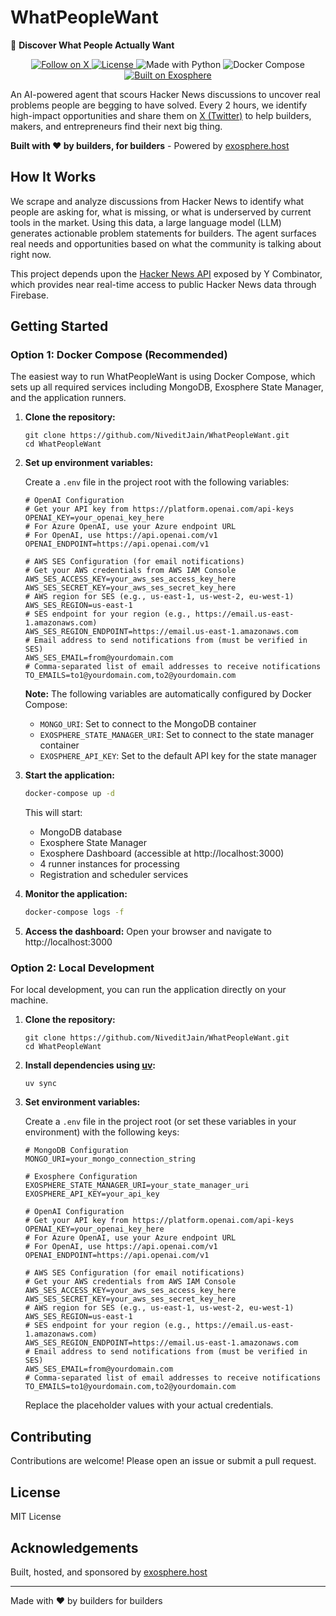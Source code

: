 # WhatPeopleWant

🚀 **Discover What People Actually Want**

<p align="center">
  <a href="https://x.com/peoplewant_">
    <img src="https://img.shields.io/twitter/follow/peoplewant_?style=social" alt="Follow on X">
  </a>
  <a href="./LICENSE">
    <img src="https://img.shields.io/github/license/NiveditJain/WhatPeopleWant" alt="License">
  </a>
  <img src="https://img.shields.io/badge/Made%20with-Python-blue" alt="Made with Python">
  <img src="https://img.shields.io/badge/Docker-Compose-blue" alt="Docker Compose">
  <a href="https://github.com/exospherehost/exospherehost">
    <img src="https://img.shields.io/badge/Built%20on-exosphere.host-4B77FF" alt="Built on Exosphere">
  </a>
</p>

An AI-powered agent that scours Hacker News discussions to uncover real problems people are begging to have solved. Every 2 hours, we identify high-impact opportunities and share them on [X (Twitter)](https://x.com/peoplewant_) to help builders, makers, and entrepreneurs find their next big thing.

**Built with ❤️ by builders, for builders** - Powered by [exosphere.host](https://exosphere.host)

## How It Works

We scrape and analyze discussions from Hacker News to identify what people are asking for, what is missing, or what is underserved by current tools in the market. Using this data, a large language model (LLM) generates actionable problem statements for builders. The agent surfaces real needs and opportunities based on what the community is talking about right now.

This project depends upon the [Hacker News API](https://github.com/HackerNews/API) exposed by Y Combinator, which provides near real-time access to public Hacker News data through Firebase.

## Getting Started

### Option 1: Docker Compose (Recommended)

The easiest way to run WhatPeopleWant is using Docker Compose, which sets up all required services including MongoDB, Exosphere State Manager, and the application runners.

1. **Clone the repository:**
   ```
   git clone https://github.com/NiveditJain/WhatPeopleWant.git
   cd WhatPeopleWant
   ```

2. **Set up environment variables:**
   
   Create a `.env` file in the project root with the following variables:

   ```env
   # OpenAI Configuration
   # Get your API key from https://platform.openai.com/api-keys
   OPENAI_KEY=your_openai_key_here
   # For Azure OpenAI, use your Azure endpoint URL
   # For OpenAI, use https://api.openai.com/v1
   OPENAI_ENDPOINT=https://api.openai.com/v1

   # AWS SES Configuration (for email notifications)
   # Get your AWS credentials from AWS IAM Console
   AWS_SES_ACCESS_KEY=your_aws_ses_access_key_here
   AWS_SES_SECRET_KEY=your_aws_ses_secret_key_here
   # AWS region for SES (e.g., us-east-1, us-west-2, eu-west-1)
   AWS_SES_REGION=us-east-1
   # SES endpoint for your region (e.g., https://email.us-east-1.amazonaws.com)
   AWS_SES_REGION_ENDPOINT=https://email.us-east-1.amazonaws.com
   # Email address to send notifications from (must be verified in SES)
   AWS_SES_EMAIL=from@yourdomain.com
   # Comma-separated list of email addresses to receive notifications
   TO_EMAILS=to1@yourdomain.com,to2@yourdomain.com
   ```

   **Note:** The following variables are automatically configured by Docker Compose:
   - `MONGO_URI`: Set to connect to the MongoDB container
   - `EXOSPHERE_STATE_MANAGER_URI`: Set to connect to the state manager container  
   - `EXOSPHERE_API_KEY`: Set to the default API key for the state manager

3. **Start the application:**
   ```bash
   docker-compose up -d
   ```

   This will start:
   - MongoDB database
   - Exosphere State Manager
   - Exosphere Dashboard (accessible at http://localhost:3000)
   - 4 runner instances for processing
   - Registration and scheduler services

4. **Monitor the application:**
   ```bash
   docker-compose logs -f
   ```

5. **Access the dashboard:**
   Open your browser and navigate to http://localhost:3000

### Option 2: Local Development

For local development, you can run the application directly on your machine.

1. **Clone the repository:**
   ```
   git clone https://github.com/NiveditJain/WhatPeopleWant.git
   cd WhatPeopleWant
   ```

2. **Install dependencies using [uv](https://github.com/astral-sh/uv):**
   ```
   uv sync
   ```

3. **Set environment variables:**

   Create a `.env` file in the project root (or set these variables in your environment) with the following keys:

   ```env
   # MongoDB Configuration
   MONGO_URI=your_mongo_connection_string

   # Exosphere Configuration
   EXOSPHERE_STATE_MANAGER_URI=your_state_manager_uri
   EXOSPHERE_API_KEY=your_api_key

   # OpenAI Configuration
   # Get your API key from https://platform.openai.com/api-keys
   OPENAI_KEY=your_openai_key_here
   # For Azure OpenAI, use your Azure endpoint URL
   # For OpenAI, use https://api.openai.com/v1
   OPENAI_ENDPOINT=https://api.openai.com/v1

   # AWS SES Configuration (for email notifications)
   # Get your AWS credentials from AWS IAM Console
   AWS_SES_ACCESS_KEY=your_aws_ses_access_key_here
   AWS_SES_SECRET_KEY=your_aws_ses_secret_key_here
   # AWS region for SES (e.g., us-east-1, us-west-2, eu-west-1)
   AWS_SES_REGION=us-east-1
   # SES endpoint for your region (e.g., https://email.us-east-1.amazonaws.com)
   AWS_SES_REGION_ENDPOINT=https://email.us-east-1.amazonaws.com
   # Email address to send notifications from (must be verified in SES)
   AWS_SES_EMAIL=from@yourdomain.com
   # Comma-separated list of email addresses to receive notifications
   TO_EMAILS=to1@yourdomain.com,to2@yourdomain.com
   ```

   Replace the placeholder values with your actual credentials.

## Contributing

Contributions are welcome! Please open an issue or submit a pull request.

## License

MIT License

## Acknowledgements

Built, hosted, and sponsored by [exosphere.host](https://exosphere.host)

---

Made with ❤️ by builders for builders
